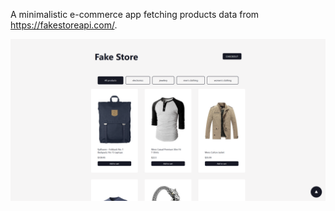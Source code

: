 A minimalistic e-commerce app fetching products data from https://fakestoreapi.com/.

![screenshot of the app interface](https://github.com/juliabiel25/fake-store/blob/master/fake-store-full.png?raw=true)
